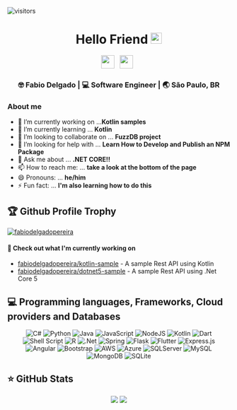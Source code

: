 ![visitors](https://visitor-badge.glitch.me/badge?page_id=fabiodelgadopereira.visitor-badge)
<div align="center">
  <h1> Hello Friend <img src="https://media.giphy.com/media/hvRJCLFzcasrR4ia7z/giphy.gif" width="25px"></h1>
</div>

<p align='center'> 
<a href="https://www.linkedin.com/in/fabiodelgadopereira/"><img height="30" src="https://raw.githubusercontent.com/trinwin/trinwin/master/icons/linkedin.png?raw=true"></a>&nbsp;&nbsp;
<a href="https://medium.com/@fabio.delgado2"><img height="30" src="https://raw.githubusercontent.com/trinwin/trinwin/master/icons/medium.png?raw=true"></a>&nbsp;&nbsp;

<div align="center">
<h3> 🤓 Fabio Delgado | 💻 Software Engineer | 🌏 São Paulo, BR </h3> 
</div>

### About me 
<!--
**fabiodelgadopereira/fabiodelgadopereira** is a ✨ _special_ ✨ repository because its `README.md` (this file) appears on your GitHub profile.

Here are some ideas to get you started:
-->
- 🔭 I’m currently working on ...**Kotlin samples**
- 🌱 I’m currently learning ... **Kotlin**
- 👯 I’m looking to collaborate on ... **FuzzDB project**
- 🤔 I’m looking for help with ... **Learn How to Develop and Publish an NPM Package**
- 💬 Ask me about ... **.NET CORE!!**
- 📫 How to reach me: ... **take a look at the bottom of the page**
- 😄 Pronouns: ... **he/him**
- ⚡ Fun fact: ... **I'm also learning how to do this**

## 🏆 Github Profile Trophy

<p align="left"> <a href="https://github.com/ryo-ma/github-profile-trophy"><img src="https://github-profile-trophy.vercel.app/?username=fabiodelgadopereira" alt="fabiodelgadopereira" /></a> </p>

#### 👷 Check out what I'm currently working on

- [fabiodelgadopereira/kotlin-sample](https://github.com/fabiodelgadopereira/kotlin-sample) - A sample Rest API using Kotlin
- [fabiodelgadopereira/dotnet5-sample](https://github.com/fabiodelgadopereira/dotnet5-sample) - A sample Rest API using .Net Core 5

## 💻  Programming languages, Frameworks, Cloud providers and Databases

<p align="center">
<img alt="C#" src="https://img.shields.io/badge/c%23-%23239120.svg?&style=for-the-badge&logo=c-sharp&logoColor=white"/>
<img alt="Python" src="https://img.shields.io/badge/python-%2314354C.svg?&style=for-the-badge&logo=python&logoColor=white"/>
<img alt="Java" src="https://img.shields.io/badge/java-%23ED8B00.svg?&style=for-the-badge&logo=java&logoColor=white"/>
<img alt="JavaScript" src="https://img.shields.io/badge/javascript-%23323330.svg?&style=for-the-badge&logo=javascript&logoColor=%23F7DF1E"/>
<img alt="NodeJS" src="https://img.shields.io/badge/node.js-%2343853D.svg?&style=for-the-badge&logo=node.js&logoColor=white"/> 
<img alt="Kotlin" src="https://img.shields.io/badge/kotlin-%230095D5.svg?&style=for-the-badge&logo=kotlin&logoColor=white"/>
<img alt="Dart" src="https://img.shields.io/badge/dart-%230175C2.svg?&style=for-the-badge&logo=dart&logoColor=white"/>
<img alt="Shell Script" src="https://img.shields.io/badge/shell_script-%23121011.svg?&style=for-the-badge&logo=gnu-bash&logoColor=white"/>
<img alt="R" src="https://img.shields.io/badge/r-%23276DC3.svg?&style=for-the-badge&logo=r&logoColor=white"/>
<img alt=".Net" src="https://img.shields.io/badge/.NET-5C2D91?style=for-the-badge&logo=.net&logoColor=white"/>
<img alt="Spring" src="https://img.shields.io/badge/spring-%236DB33F.svg?&style=for-the-badge&logo=spring&logoColor=white"/>
<img alt="Flask" src="https://img.shields.io/badge/flask-%23000.svg?&style=for-the-badge&logo=flask&logoColor=white"/>
<img alt="Flutter" src="https://img.shields.io/badge/Flutter-%2302569B.svg?&style=for-the-badge&logo=Flutter&logoColor=white" />
<img alt="Express.js" src="https://img.shields.io/badge/express.js-%23404d59.svg?&style=for-the-badge"/>
<img alt="Angular" src="https://img.shields.io/badge/angular-%23DD0031.svg?&style=for-the-badge&logo=angular&logoColor=white"/>
<img alt="Bootstrap" src="https://img.shields.io/badge/bootstrap-%23563D7C.svg?&style=for-the-badge&logo=bootstrap&logoColor=white"/>
<img alt="AWS" src="https://img.shields.io/badge/AWS-%23FF9900.svg?&style=for-the-badge&logo=amazon-aws&logoColor=white"/>
<img alt="Azure" src="https://img.shields.io/badge/azure-%230072C6.svg?&style=for-the-badge&logo=azure-devops&logoColor=white"/>
<img alt="SQLServer" src ="https://img.shields.io/badge/sqlserver-%23FF9900.svg?&style=for-the-badge&logo=sqlserver&logoColor=white"/>
<img alt="MySQL" src="https://img.shields.io/badge/mysql-%2300f.svg?&style=for-the-badge&logo=mysql&logoColor=white"/>
<img alt="MongoDB" src ="https://img.shields.io/badge/MongoDB-%234ea94b.svg?&style=for-the-badge&logo=mongodb&logoColor=white"/>
<img alt="SQLite" src ="https://img.shields.io/badge/sqlite-%2307405e.svg?&style=for-the-badge&logo=sqlite&logoColor=white"/>
</p>

## ⭐ GitHub Stats

<p align = "center">
  <img src = "https://github-readme-stats.vercel.app/api?username=fabiodelgadopereira&show_icons=true&theme=tokyonight&line_height=27">
  <img src = "https://github-readme-stats.vercel.app/api/top-langs/?username=fabiodelgadopereira&hide=css,TSQL,typescript,html&theme=tokyonight">
</p>
